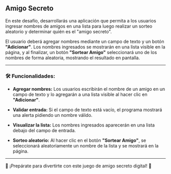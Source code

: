 ## Amigo Secreto

En este desafío, desarrollarás una aplicación que permita a los usuarios ingresar nombres de amigos en una lista para luego realizar un sorteo aleatorio y determinar quién es el "amigo secreto".

El usuario deberá agregar nombres mediante un campo de texto y un botón **"Adicionar"**. Los nombres ingresados se mostrarán en una lista visible en la página, y al finalizar, un botón **"Sortear Amigo"** seleccionará uno de los nombres de forma aleatoria, mostrando el resultado en pantalla.

---

### 🛠️ Funcionalidades:

- **Agregar nombres:** Los usuarios escribirán el nombre de un amigo en un campo de texto y lo agregarán a una lista visible al hacer clic en **"Adicionar"**.

- **Validar entrada:** Si el campo de texto está vacío, el programa mostrará una alerta pidiendo un nombre válido.

- **Visualizar la lista:** Los nombres ingresados aparecerán en una lista debajo del campo de entrada.

- **Sorteo aleatorio:** Al hacer clic en el botón **"Sortear Amigo"**, se seleccionará aleatoriamente un nombre de la lista y se mostrará en la página.

---

🎯 ¡Prepárate para divertirte con este juego de amigo secreto digital! 🎉
